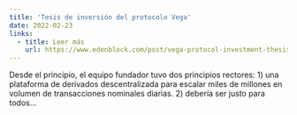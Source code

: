 ```yaml
---
title: 'Tesis de inversión del protocolo Vega'
date: 2022-02-23
links:
  - title: Leer más
    url: https://www.edenblock.com/post/vega-protocol-investment-thesis
---
```


Desde el principio, el equipo fundador tuvo dos principios rectores: 1) una plataforma de derivados descentralizada para escalar miles de millones en volumen de transacciones nominales diarias. 2) debería ser justo para todos...
